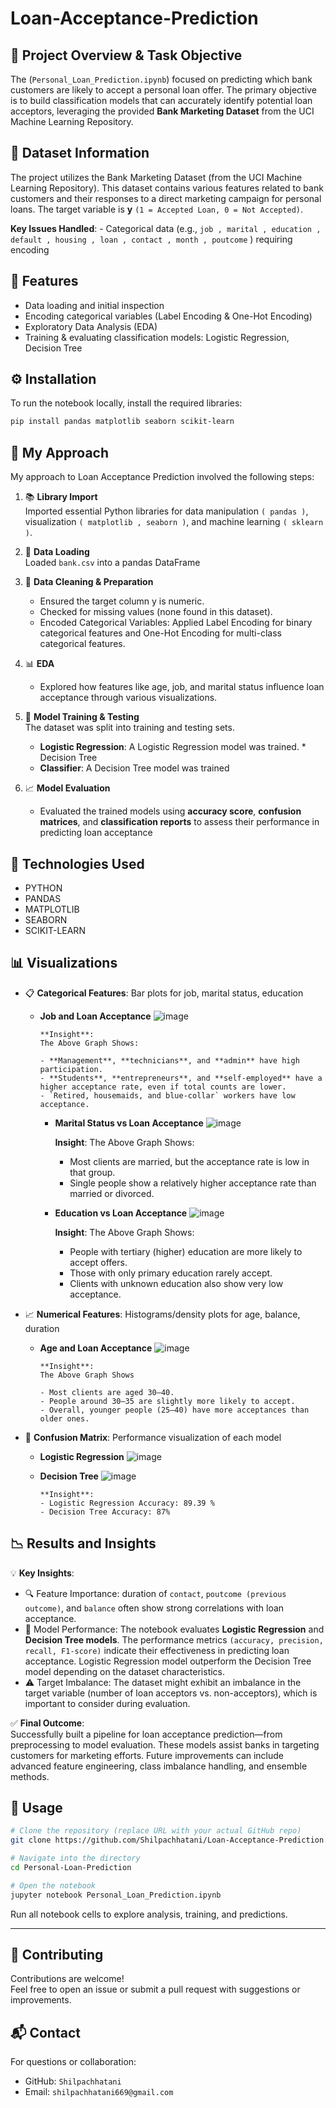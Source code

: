 # Loan-Acceptance-Prediction

## 📌 Project Overview & Task Objective

The (`Personal_Loan_Prediction.ipynb`) focused on predicting which bank customers are likely to accept a personal loan offer.
The primary objective is to build classification models that can accurately identify
potential loan acceptors, leveraging the provided **Bank Marketing Dataset** from the UCI
Machine Learning Repository.

## 📂 Dataset Information
The project utilizes the Bank Marketing Dataset (from the UCI Machine Learning
Repository). This dataset contains various features related to bank customers and their
responses to a direct marketing campaign for personal loans. The target variable is **y**
`(1 = Accepted Loan, 0 = Not Accepted)`.

**Key Issues Handled**: - Categorical data (e.g., `job , marital , education , default ,
housing , loan , contact , month , poutcome` ) requiring encoding

## 🔧 Features

-  Data loading and initial inspection  
-  Encoding categorical variables (Label Encoding & One-Hot Encoding)  
-  Exploratory Data Analysis (EDA)  
-  Training & evaluating classification models: Logistic Regression, Decision Tree  

## ⚙️ Installation

To run the notebook locally, install the required libraries:

```bash
pip install pandas matplotlib seaborn scikit-learn
```

## 🚀 My Approach
My approach to Loan Acceptance Prediction involved the following steps:

1. 📚 **Library Import**  
   Imported essential Python libraries for data manipulation `( pandas )`,
   visualization `( matplotlib , seaborn )`, and machine learning `( sklearn )`.
   
3. 📄 **Data Loading**  
   Loaded `bank.csv` into a pandas DataFrame

4. 🧹 **Data Cleaning & Preparation**  
   - Ensured the target column y is numeric.
   - Checked for missing values (none found in this dataset).
   -  Encoded Categorical Variables: Applied Label Encoding for binary categorical features and One-Hot Encoding for multi-class
      categorical features.
    
6. 📊 **EDA**  
   - Explored how features like age, job, and marital status influence loan acceptance through various visualizations.
     
7. 🤖 **Model Training & Testing**  
   The dataset was split into training and testing sets.
   - **Logistic Regression**: A Logistic Regression model was trained. * Decision Tree
   - **Classifier**: A Decision Tree model was trained
     
8. 📈 **Model Evaluation**  
   - Evaluated the trained models using **accuracy score**, **confusion matrices**, and **classification reports** to
     assess their performance in predicting loan acceptance

## 🧰 Technologies Used

- PYTHON  
-  PANDAS  
-  MATPLOTLIB  
-  SEABORN  
-  SCIKIT-LEARN

## 📊 Visualizations

- 📋 **Categorical Features**: Bar plots for job, marital status, education
  - **Job and Loan Acceptance**
    ![image](https://github.com/user-attachments/assets/69fee8e0-3ca9-4d81-9cb6-b4fb6c2588ba)


        **Insight**:
        The Above Graph Shows:

        - **Management**, **technicians**, and **admin** have high participation.
        - **Students**, **entrepreneurs**, and **self-employed** have a higher acceptance rate, even if total counts are lower.
        - `Retired, housemaids, and blue-collar` workers have low acceptance.
    
    - **Marital Status vs Loan Acceptance**
      ![image](https://github.com/user-attachments/assets/3f73bc53-da8e-458b-b234-3b11fb33d97f)


        **Insight**:
        The Above Graph Shows:

        - Most clients are married, but the acceptance rate is low in that group.
        - Single people show a relatively higher acceptance rate than married or divorced.

    - **Education vs Loan Acceptance**
      ![image](https://github.com/user-attachments/assets/8a54e9d3-74bf-472b-be0e-43a1f27afa40)

      
        **Insight**:
        The Above Graph Shows:
        
        - People with tertiary (higher) education are more likely to accept offers.
        - Those with only primary education rarely accept.
        - Clients with unknown education also show very low acceptance.

  
- 📈 **Numerical Features**: Histograms/density plots for age, balance, duration
  - **Age and Loan Acceptance**
    ![image](https://github.com/user-attachments/assets/b22fb091-a04f-44e0-b636-2d9df8023ef1)


        **Insight**:
        The Above Graph Shows

        - Most clients are aged 30–40.
        - People around 30–35 are slightly more likely to accept.
        - Overall, younger people (25–40) have more acceptances than older ones.
  
- 🔁 **Confusion Matrix**: Performance visualization of each model
  - **Logistic Regression**
    ![image](https://github.com/user-attachments/assets/da15795d-7889-4f73-9356-3245c8b73553)

  - **Decision Tree**
    ![image](https://github.com/user-attachments/assets/a1279989-4dae-48a7-a1dd-c1059155c574)
    
        **Insight**:
        - Logistic Regression Accuracy: 89.39 %
        - Decision Tree Accuracy: 87%


## 📉 Results and Insights

💡 **Key Insights**:

- 🔍 Feature Importance:  duration of `contact`, `poutcome (previous outcome)`, and `balance` often show strong correlations with loan acceptance.  
- 🧠 Model Performance: The notebook evaluates **Logistic Regression** and **Decision Tree models**. The performance metrics `(accuracy, precision, recall, F1-score)`
     indicate their effectiveness in predicting loan acceptance. Logistic Regression model outperform the Decision Tree model depending on the dataset characteristics.  
- ⚠️ Target Imbalance: The dataset might exhibit an imbalance in the target variable (number of loan acceptors vs. non-acceptors), which is important to consider during evaluation.


✅ **Final Outcome**:  
Successfully built a pipeline for loan acceptance prediction—from preprocessing to model evaluation. These models assist banks in targeting customers for marketing efforts. Future improvements can include advanced feature engineering, class imbalance handling, and ensemble methods.


## 📎 Usage

```bash
# Clone the repository (replace URL with your actual GitHub repo)
git clone https://github.com/Shilpachhatani/Loan-Acceptance-Prediction.git

# Navigate into the directory
cd Personal-Loan-Prediction

# Open the notebook
jupyter notebook Personal_Loan_Prediction.ipynb
```

Run all notebook cells to explore analysis, training, and predictions.

---


## 🤝 Contributing

Contributions are welcome!  
Feel free to open an issue or submit a pull request with suggestions or improvements.

## 📬 Contact
For questions or collaboration:

- GitHub: `Shilpachhatani`
- Email: `shilpachhatani669@gmail.com`
